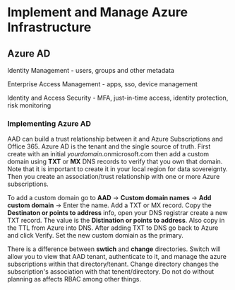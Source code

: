 # Implement and Manage Azure Infrastructure

## Azure AD

Identity Management - users, groups and other metadata

Enterprise Access Management - apps, sso, device management

Identity and Access Security - MFA, just-in-time access, identity protection, risk monitoring

### Implementing Azure AD

AAD can build a trust relationship between it and Azure Subscriptions and Office 365. Azure AD is the tenant and the single source of truth. First create with an initial _yourdomain_.onmicrosoft.com then add a custom domain using __TXT__ or __MX__ DNS records to verify that you own that domain. Note that it is important to create it in your local region for data sovereignty. Then you create an association/trust relationship with one or more Azure subscriptions.

To add a custom domain go to __AAD__ -> __Custom domain names__ -> __Add custom domain__ -> Enter the name. Add a TXT or MX record. Copy the __Destinaton or points to address__ info, open your DNS registrar create a new TXT record. The value is the __Distination or points to address__. Also copy in the TTL from Azure into DNS. After adding TXT to DNS go back to Azure and click Verify. Set the new custom domiain as the primary.

There is a difference between __swtich__ and __change__ directories. Switch will allow you to view that AAD tenant, authenticate to it, and manage the azure subscriptions within that directory/tenant. Change directory changes the subscription's association with that tenent/directory. Do not do without planning as affects RBAC among other things.
